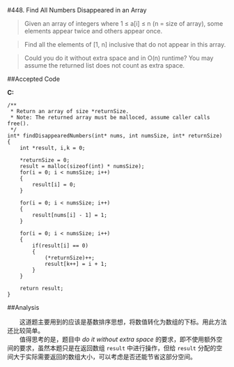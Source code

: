 #448. Find All Numbers Disappeared in an Array

>Given an array of integers where 1 ≤ a[i] ≤ n (n = size of array), some elements appear twice and others appear once.

>Find all the elements of [1, n] inclusive that do not appear in this array.

>Could you do it without extra space and in O(n) runtime? You may assume the returned list does not count as extra space.

##Accepted Code

**C:**

	/**
	 * Return an array of size *returnSize.
	 * Note: The returned array must be malloced, assume caller calls free().
	 */
	int* findDisappearedNumbers(int* nums, int numsSize, int* returnSize) {
	    int *result, i,k = 0;
	    
	    *returnSize = 0;
	    result = malloc(sizeof(int) * numsSize);
	    for(i = 0; i < numsSize; i++)
	    {
	        result[i] = 0;
	    }
	    
	    for(i = 0; i < numsSize; i++)
	    {
	        result[nums[i] - 1] = 1;
	    }
	    
	    for(i = 0; i < numsSize; i++)
	    {
	        if(result[i] == 0)
	        {
	            (*returnSize)++;
	            result[k++] = i + 1;
	        }
	    }
	    
	    return result;
	}

##Analysis

　　这道题主要用到的应该是基数排序思想，将数值转化为数组的下标。用此方法还比较简单。  
　　值得思考的是，题目中 *do it without extra space* 的要求，即不使用额外空间的要求，虽然本题只是在返回数组 `result` 中进行操作，但给 `result` 分配的空间大于实际需要返回的数组大小，可以考虑是否还能节省这部分空间。